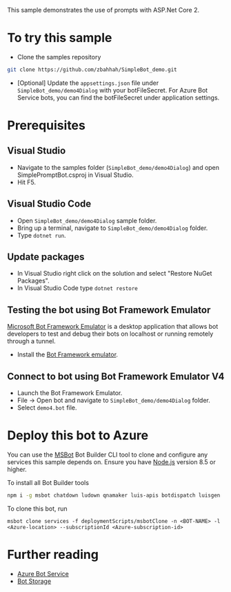 This sample demonstrates the use of prompts with ASP.Net Core 2.

# To try this sample
- Clone the samples repository
```bash
git clone https://github.com/zbahhah/SimpleBot_demo.git
```
- [Optional] Update the `appsettings.json` file under `SimpleBot_demo/demo4Dialog` with your botFileSecret.  For Azure Bot Service bots, you can find the botFileSecret under application settings.
# Prerequisites
## Visual Studio
- Navigate to the samples folder (`SimpleBot_demo/demo4Dialog`) and open SimplePromptBot.csproj in Visual Studio.
- Hit F5.

## Visual Studio Code
- Open `SimpleBot_demo/demo4Dialog` sample folder.
- Bring up a terminal, navigate to `SimpleBot_demo/demo4Dialog` folder.
- Type `dotnet run`.

## Update packages
- In Visual Studio right click on the solution and select "Restore NuGet Packages".
- In Visual Studio Code type `dotnet restore`
## Testing the bot using Bot Framework Emulator
[Microsoft Bot Framework Emulator](https://github.com/microsoft/botframework-emulator) is a desktop application that allows bot 
developers to test and debug their bots on localhost or running remotely through a tunnel.
- Install the [Bot Framework emulator](https://aka.ms/botframeworkemulator).

## Connect to bot using Bot Framework Emulator **V4**
- Launch the Bot Framework Emulator.
- File -> Open bot and navigate to `SimpleBot_demo/demo4Dialog` folder.
- Select `demo4.bot` file.
# Deploy this bot to Azure
You can use the [MSBot](https://github.com/microsoft/botbuilder-tools) Bot Builder CLI tool to clone and configure any services this sample depends on. Ensure you have [Node.js](https://nodejs.org/) version 8.5 or higher.

To install all Bot Builder tools

```bash
npm i -g msbot chatdown ludown qnamaker luis-apis botdispatch luisgen
```
To clone this bot, run
```
msbot clone services -f deploymentScripts/msbotClone -n <BOT-NAME> -l <Azure-location> --subscriptionId <Azure-subscription-id>
```
# Further reading
- [Azure Bot Service](https://docs.microsoft.com/en-us/azure/bot-service/bot-service-overview-introduction?view=azure-bot-service-4.0)
- [Bot Storage](https://docs.microsoft.com/en-us/azure/bot-service/dotnet/bot-builder-dotnet-state?view=azure-bot-service-3.0&viewFallbackFrom=azure-bot-service-4.0)
